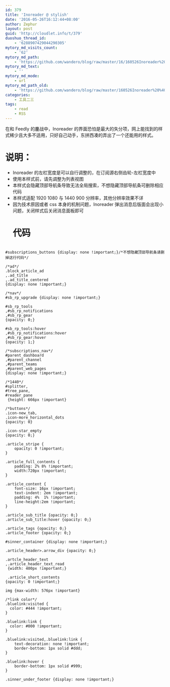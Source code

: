 ```yaml
---
id: 379
title: 'Inoreader @ stylish'
date: '2016-05-26T16:12:44+08:00'
author: Zephur
layout: post
guid: 'http://cloudlet.info/t/379'
duoshuo_thread_id:
    - '6288907429044290305'
mytory_md_visits_count:
    - '62'
mytory_md_path:
    - 'https://github.com/wandero/blog/raw/master/16/160526Inoreader%20%40%20stylish.md'
mytory_md_text:
    - ''
mytory_md_mode:
    - url
mytory_md_path_old:
    - 'https://github.com/wandero/blog/raw/master/160526Inoreader%20%40%20stylish.md'
categories:
    - 工具二三
tags:
    - read
    - RSS
---
```


在和 Feedly 的鏖战中，Inoreader 的界面恐怕是最大的失分项，网上能找到的样式稀少且大多不适用，只好自己动手，东拼西凑的弄出了一个还能用的样式。

<!-- more -->

# 说明：

- Inoreader 的左栏宽度是可以自行调整的，在订阅源右侧齿轮-左栏宽度中
- 使用本样式前，请先调整为列表视图
- 本样式会隐藏顶部导航条导致无法全局搜索，不想隐藏顶部导航条可删除相应代码
- 本样式适配 1920 1080 与 1440 900 分辨率，其他分辨率效果不详
- 因为技术原因或者 css 本身的机制问题，Inoreader 弹出消息后版面会出现小问题，关闭样式后关闭消息面板即可  
    # 代码

```

#subscriptions_buttons {display: none !important;}/*不想隐藏顶部导航条请删掉这行代码*/

/*ad*/
.block_article_ad
,.ad_title
,.ad_title_centered
{display: none !important;}

/*nav*/
#sb_rp_upgrade {display: none !important;}

#sb_rp_tools
,#sb_rp_notifications
,#sb_rp_gear
{opacity: 0;}

#sb_rp_tools:hover
,#sb_rp_notifications:hover
,#sb_rp_gear:hover
{opacity: 1;}

/*subscriptions_nav*/
#parent_dashboard
,#parent_channel
,#parent_teams
,#parent_web_pages
{display: none !important;}

/*1440*/
#splitter,
#tree_pane,
#reader_pane
 {height: 666px !important}

/*buttons*/
.icon-new_tab,
.icon-more_horizontal_dots
{opacity: 0}

.icon-star_empty
{opacity: 0;}

.article_stripe {
    opacity: 0 !important;
}

.article_full_contents {
    padding: 2% 8% !important;
    width:720px !important;
}

.article_content {
    font-size: 16px !important;
    text-indent: 2em !important;
    padding: 4%  1% !important;
    line-height:2em !important;
}

.article_sub_title {opacity: 0;}
.article_sub_title:hover {opacity: 0;}

.article_tags {opacity: 0;}
.article_footer {opacity: 0;}

#sinner_container {display: none !important;}

.article_header>.arrow_div {opacity: 0;}

.artcle_header_text
,.article_header_text_read
 {width: 400px !important;}

 .article_short_contents
{opacity: 0 !important;}

img {max-width: 576px !important}

/*link color*/
.bluelink:visited {
  color: #444 !important;
}

.bluelink:link {
  color: #000 !important;
}

.bluelink:visited,.bluelink:link {
    text-decoration: none !important;
    border-bottom: 1px solid #ddd;
}

.bluelink:hover {
    border-bottom: 1px solid #999;
}

.sinner_under_footer {display: none !important;}
```